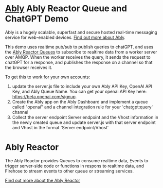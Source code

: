 # [Ably](https://www.ably.io) Ably Reactor Queue and ChatGPT Demo

Ably is a hugely scalable, superfast and secure hosted real-time messaging service for web-enabled devices. [Find out more about Ably](https://www.ably.io).

This demo uses realtime pub/sub to publish queries to chatGPT, and uses the [Ably Reactor Queues](https://www.ably.io/reactor) to subscribe to realtime data from a worker server over AMQP. When the worker receives the query, it sends the request to chatGPT for a response, and publishes the response on a channel so that the browser receives it.

To get this to work for your own accounts:
1) update the server.js file to include your own Ably API Key, OpenAI API Key, and Ably Queue Name. You can get your openai API Key here: https://beta.openai.com/signup. 
2) Create the Ably app on the Ably Dashboard and implement a queue called "openai" and a channel integration rule for your 'chatgpt:query' channel
3) Collect the server endpoint Server endpoint and the Vhost information in the newly created queue and update server.js with that server endpoint and Vhost in the format 'Server endpoint/Vhost'



# Ably Reactor

The Ably Reactor provides Queues to consume realtime data, Events to trigger server-side code or functions in respons to realtime data, and Firehose to stream events to other queue or streaming services.

[Find out more about the Ably Reactor](https://www.ably.io/reactor)

